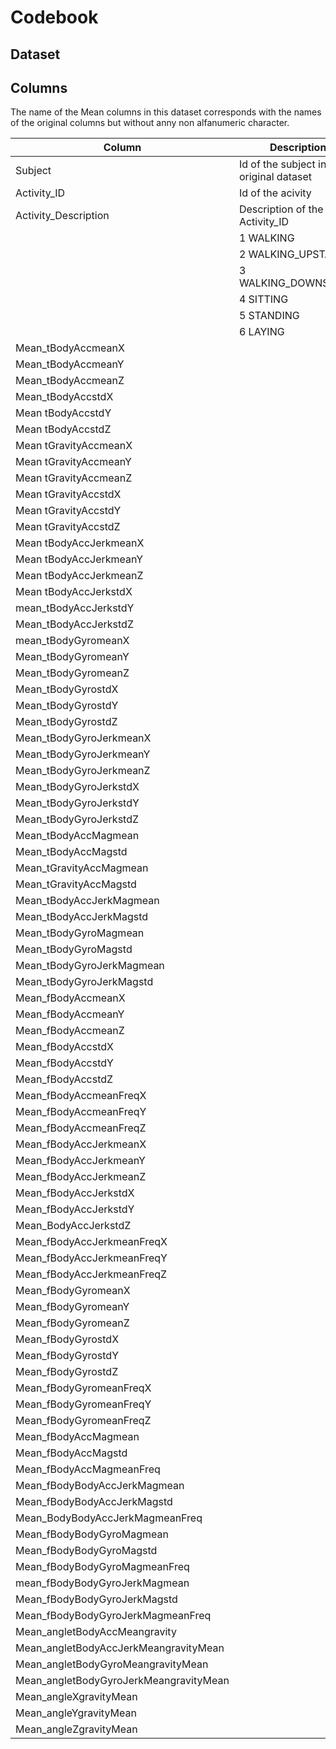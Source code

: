 # Codebook 

## Dataset

## Columns
The name of the Mean columns in this dataset corresponds with the names of the original columns
but without anny non alfanumeric character.

| Column                                 | Description                               | Values  |
|----------------------------------------|-------------------------------------------|---------|
| Subject                                | Id of the subject in the original dataset | 1 .. 30 |
| Activity_ID                            | Id of the acivity                         | 1 .. 6  |
| Activity_Description                   | Description of the Activity_ID            |         |
|                                        | 1 WALKING                                 |         |
|                                        | 2 WALKING_UPSTAIRS                        |         | 
|                                        | 3 WALKING_DOWNSTAIRS                      |         | 
|                                        | 4 SITTING                                 |         | 
|                                        | 5 STANDING                                |         | 
|                                        | 6 LAYING                                  |         | 
| Mean_tBodyAccmeanX                     |||
| Mean_tBodyAccmeanY                     |||
| Mean_tBodyAccmeanZ                     |||
| Mean_tBodyAccstdX                      |||
| Mean tBodyAccstdY                      |||
| Mean tBodyAccstdZ                      |||
| Mean tGravityAccmeanX                  |||
| Mean tGravityAccmeanY                  |||
| Mean tGravityAccmeanZ                  |||
| Mean tGravityAccstdX                   |||
| Mean tGravityAccstdY                   |||
| Mean tGravityAccstdZ                   |||
| Mean tBodyAccJerkmeanX                 |||
| Mean tBodyAccJerkmeanY                 |||
| Mean tBodyAccJerkmeanZ                 |||
| Mean tBodyAccJerkstdX                  |||
| mean_tBodyAccJerkstdY                  |||
| Mean_tBodyAccJerkstdZ                  |||
| mean_tBodyGyromeanX                    |||
| Mean_tBodyGyromeanY                    |||
| Mean_tBodyGyromeanZ                    |||
| Mean_tBodyGyrostdX                     |||
| Mean_tBodyGyrostdY                     |||
| Mean_tBodyGyrostdZ                     |||
| Mean_tBodyGyroJerkmeanX                |||
| Mean_tBodyGyroJerkmeanY                |||
| Mean_tBodyGyroJerkmeanZ                |||
| Mean_tBodyGyroJerkstdX                 |||
| Mean_tBodyGyroJerkstdY                 |||
| Mean_tBodyGyroJerkstdZ                 |||
| Mean_tBodyAccMagmean                   |||
| Mean_tBodyAccMagstd                    |||
| Mean_tGravityAccMagmean                |||
| Mean_tGravityAccMagstd                 |||
| Mean_tBodyAccJerkMagmean               |||
| Mean_tBodyAccJerkMagstd                |||
| Mean_tBodyGyroMagmean                  |||
| Mean_tBodyGyroMagstd                   |||
| Mean_tBodyGyroJerkMagmean              |||
| Mean_tBodyGyroJerkMagstd               |||
| Mean_fBodyAccmeanX                     |||
| Mean_fBodyAccmeanY                     |||
| Mean_fBodyAccmeanZ                     |||
| Mean_fBodyAccstdX                      |||
| Mean_fBodyAccstdY                      |||
| Mean_fBodyAccstdZ                      |||
| Mean_fBodyAccmeanFreqX                 |||
| Mean_fBodyAccmeanFreqY                 |||
| Mean_fBodyAccmeanFreqZ                 |||
| Mean_fBodyAccJerkmeanX                 |||
| Mean_fBodyAccJerkmeanY                 |||
| Mean_fBodyAccJerkmeanZ                 |||
| Mean_fBodyAccJerkstdX                  |||
| Mean_fBodyAccJerkstdY                  |||
| Mean_BodyAccJerkstdZ                   |||
| Mean_fBodyAccJerkmeanFreqX             |||
| Mean_fBodyAccJerkmeanFreqY             |||
| Mean_fBodyAccJerkmeanFreqZ             |||
| Mean_fBodyGyromeanX                    |||
| Mean_fBodyGyromeanY                    |||
| Mean_fBodyGyromeanZ                    |||
| Mean_fBodyGyrostdX                     |||
| Mean_fBodyGyrostdY                     |||
| Mean_fBodyGyrostdZ                     |||
| Mean_fBodyGyromeanFreqX                |||
| Mean_fBodyGyromeanFreqY                |||
| Mean_fBodyGyromeanFreqZ                |||
| Mean_fBodyAccMagmean                   |||
| Mean_fBodyAccMagstd                    |||
| Mean_fBodyAccMagmeanFreq               |||
| Mean_fBodyBodyAccJerkMagmean           |||
| Mean_fBodyBodyAccJerkMagstd            |||
| Mean_BodyBodyAccJerkMagmeanFreq        |||
| Mean_fBodyBodyGyroMagmean              |||
| Mean_fBodyBodyGyroMagstd               |||
| Mean_fBodyBodyGyroMagmeanFreq          |||
| mean_fBodyBodyGyroJerkMagmean          |||
| Mean_fBodyBodyGyroJerkMagstd           |||
| Mean_fBodyBodyGyroJerkMagmeanFreq      |||
| Mean_angletBodyAccMeangravity          |||
| Mean_angletBodyAccJerkMeangravityMean  |||
| Mean_angletBodyGyroMeangravityMean     |||
| Mean_angletBodyGyroJerkMeangravityMean |||
| Mean_angleXgravityMean                 |||
| Mean_angleYgravityMean                 |||
| Mean_angleZgravityMean                 |||

